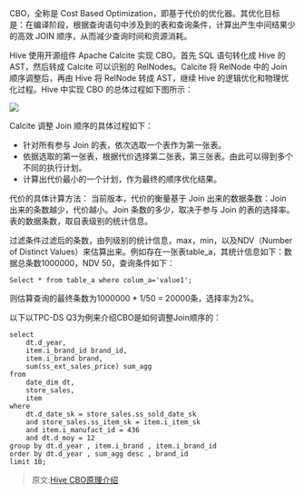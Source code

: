 CBO，全称是 Cost Based Optimization，即基于代价的优化器。其优化目标是：在编译阶段，根据查询语句中涉及到的表和查询条件，计算出产生中间结果少的高效 JOIN 顺序，从而减少查询时间和资源消耗。

Hive 使用开源组件 Apache Calcite 实现 CBO。首先 SQL 语句转化成 Hive 的 AST，然后转成 Calcite 可以识别的 RelNodes。Calcite 将 RelNode 中的 Join 顺序调整后，再由 Hive 将 RelNode 转成 AST，继续 Hive 的逻辑优化和物理优化过程。Hive 中实现 CBO 的总体过程如下图所示：

![](1)

Calcite 调整 Join 顺序的具体过程如下：
- 针对所有参与 Join 的表，依次选取一个表作为第一张表。
- 依据选取的第一张表，根据代价选择第二张表，第三张表。由此可以得到多个不同的执行计划。
- 计算出代价最小的一个计划，作为最终的顺序优化结果。

代价的具体计算方法：
当前版本，代价的衡量基于 Join 出来的数据条数：Join 出来的条数越少，代价越小。Join 条数的多少，取决于参与 Join 的表的选择率。表的数据条数，取自表级别的统计信息。

过滤条件过滤后的条数，由列级别的统计信息，max，min，以及NDV（Number of Distinct Values）来估算出来。例如存在一张表table_a，其统计信息如下：数据总条数1000000，NDV 50，查询条件如下：
```
Select * from table_a where colum_a='value1';
```
则估算查询的最终条数为1000000 * 1/50 = 20000条，选择率为2%。

以下以TPC-DS Q3为例来介绍CBO是如何调整Join顺序的：
```
select
    dt.d_year,
    item.i_brand_id brand_id,
    item.i_brand brand,
    sum(ss_ext_sales_price) sum_agg
from
    date_dim dt,
    store_sales,
    item
where
    dt.d_date_sk = store_sales.ss_sold_date_sk
    and store_sales.ss_item_sk = item.i_item_sk
    and item.i_manufact_id = 436
    and dt.d_moy = 12
group by dt.d_year , item.i_brand , item.i_brand_id
order by dt.d_year , sum_agg desc , brand_id
limit 10;
```




> 原文:[Hive CBO原理介绍](https://support.huaweicloud.com/productdesc-mrs/mrs_08_001102.html)
